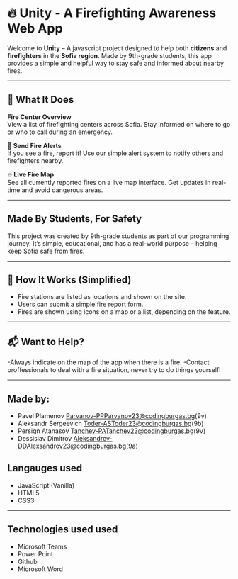 # 🔥 Unity - A Firefighting Awareness Web App

Welcome to **Unity** – A javascript project designed to help both **citizens** and **firefighters** in the **Sofia region**. Made by 9th-grade students, this app provides a simple and helpful way to stay safe and informed about nearby fires.

---

## 🌟 What It Does

 **Fire Center Overview**  
View a list of firefighting centers across Sofia. Stay informed on where to go or who to call during an emergency.

🚨 **Send Fire Alerts**  
If you see a fire, report it! Use our simple alert system to notify others and firefighters nearby.

🔥 **Live Fire Map**  
See all currently reported fires on a live map interface. Get updates in real-time and avoid dangerous areas.

---

## Made By Students, For Safety

This project was created by 9th-grade students as part of our programming journey. It’s simple, educational, and has a real-world purpose – helping keep Sofia safe from fires.

---

## 🧠 How It Works (Simplified)

- Fire stations are listed as locations and shown on the site.
- Users can submit a simple fire report form.
- Fires are shown using icons on a map or a list, depending on the feature.

- --
  
## 📬 Want to Help?

-Always indicate on the map of the app when there is a fire.
-Contact proffessionals to deal with a fire situation, never try to do things yourself!

---
## Made by:

- Pavel Plamenov Parvanov-PPParvanov23@codingburgas.bg(9v)
- Aleksandr Sergeevich Toder-ASToder23@codingburgas.bg(9b)
- Persiqn Atanasov Tanchev-PATanchev23@codingburgas.bg(9v)
- Dessislav Dimitrov Aleksandrov-DDAlexsandrov23@codingburgas.bg(9a)
##  Langauges used

-  JavaScript (Vanilla)
-  HTML5
-  CSS3

---
##  Technologies used used

- Microsoft Teams
- Power Point
- Github
- Microsoft Word











